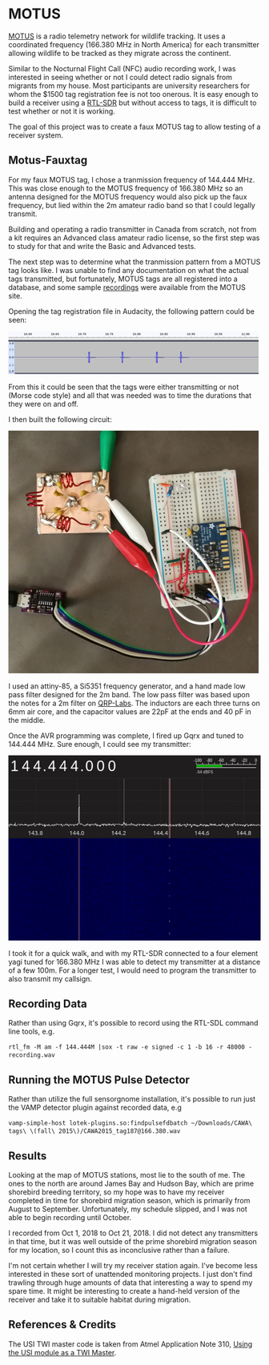 # MOTUS

[MOTUS](https://motus.org/) is a radio telemetry network for wildlife tracking.
It uses a coordinated frequency (166.380 MHz in North America) for each
transmitter allowing wildlife to be tracked as they migrate across the
continent.

Similar to the Nocturnal Flight Call (NFC) audio recording work, I was
interested in seeing whether or not I could detect radio signals from
migrants from my house. Most participants are university researchers for whom
the $1500 tag registration fee is not too onerous. It is easy enough to build a
receiver using a [RTL-SDR](https://www.rtl-sdr.com/) but without access to
tags, it is difficult to test whether or not it is working.

The goal of this project was to create a faux MOTUS tag to allow testing of a
receiver system.

Motus-Fauxtag
-------------

For my faux MOTUS tag, I chose a tranmission frequency of 144.444 MHz. This
was close enough to the MOTUS frequency of 166.380 MHz so an antenna designed
for the MOTUS frequency would also pick up the faux frequency, but lied within
the 2m amateur radio band so that I could legally transmit.

Building and operating a radio transmitter in Canada from scratch, not from a
kit requires an Advanced class amateur radio license, so the first step was to
study for that and write the Basic and Advanced tests.

The next step was to determine what the tranmission pattern from a MOTUS tag
looks like. I was unable to find any documentation on what the actual
tags transmitted, but fortunately, MOTUS tags are all registered into a
database, and some sample
[recordings](https://sensorgnome.org/@api/deki/files/5340/=CAWA_tags_(fall_2015).rar)
were available from the MOTUS site.

Opening the tag registration file in Audacity, the following pattern could be
seen:

![MOTUS Tag](docs/motus-tag.png)

From this it could be seen that the tags were either transmitting or not
(Morse code style) and all that was needed was to time the durations that they
were on and off.

I then built the following circuit:

![circuit](docs/circuit.png)

I used an attiny-85, a Si5351 frequency generator, and a hand made low pass
filter designed for the 2m band. The low pass filter was based upon the notes
for a 2m filter on [QRP-Labs](https://qrp-labs.com/lpfkit.html). The inductors
are each three turns on 6mm air core, and the capacitor values are 22pF at the
ends and 40 pF in the middle.

Once the AVR programming was complete, I fired up Gqrx and tuned to 144.444
MHz. Sure enough, I could see my transmitter:

![gqrx](docs/gqrx.png)

I took it for a quick walk, and with my RTL-SDR connected to a four element
yagi tuned for 166.380 MHz I was able to detect my transmitter at a distance
of a few 100m. For a longer test, I would need to program the transmitter to
also transmit my callsign.

## Recording Data

Rather than using Gqrx, it's possible to record using the RTL-SDL command line
tools, e.g.

    rtl_fm -M am -f 144.444M |sox -t raw -e signed -c 1 -b 16 -r 48000 - recording.wav


## Running the MOTUS Pulse Detector

Rather than utilize the full sensorgnome installation, it's possible to run
just the VAMP detector plugin against recorded data, e.g

    vamp-simple-host lotek-plugins.so:findpulsefdbatch ~/Downloads/CAWA\ tags\ \(fall\ 2015\)/CAWA2015_tag187@166.380.wav

Results
-------

Looking at the map of MOTUS stations, most lie to the south of me. The ones to
the north are around James Bay and Hudson Bay, which are prime shorebird
breeding territory, so my hope was to have my receiver completed in time for
shorebird migration season, which is primarily from August to September.
Unfortunately, my schedule slipped, and I was not able to begin recording
until October.

I recorded from Oct 1, 2018 to Oct 21, 2018. I did not detect any transmitters
in that time, but it was well outside of the prime shorebird migration season
for my location, so I count this as inconclusive rather than a failure.

I'm not certain whether I will try my receiver station again. I've become less
interested in these sort of unattended monitoring projects. I just don't find
trawling through huge amounts of data that interesting a way to spend my spare
time. It might be interesting to create a hand-held version of the receiver
and take it to suitable habitat during migration.

References & Credits
--------------------
The USI TWI master code is taken from Atmel Application Note 310,
[Using the USI module as a TWI Master](https://www.microchip.com/wwwAppNotes/AppNotes.aspx?appnote=en590897).
